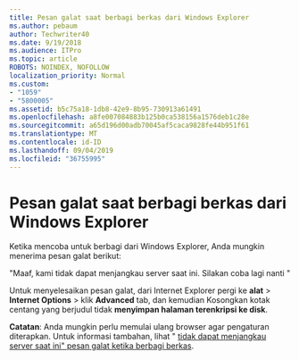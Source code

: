 ```yaml
---
title: Pesan galat saat berbagi berkas dari Windows Explorer
ms.author: pebaum
author: Techwriter40
ms.date: 9/19/2018
ms.audience: ITPro
ms.topic: article
ROBOTS: NOINDEX, NOFOLLOW
localization_priority: Normal
ms.custom:
- "1059"
- "5800005"
ms.assetid: b5c75a18-1db8-42e9-8b95-730913a61491
ms.openlocfilehash: a8fe007084883b125b0ca538156a1576deb1c28e
ms.sourcegitcommit: a65d196d00adb70045af5caca9828fe44b951f61
ms.translationtype: MT
ms.contentlocale: id-ID
ms.lasthandoff: 09/04/2019
ms.locfileid: "36755995"
---
```

# <a name="error-message-when-sharing-files-from-windows-explorer"></a>Pesan galat saat berbagi berkas dari Windows Explorer

Ketika mencoba untuk berbagi dari Windows Explorer, Anda mungkin menerima pesan galat berikut:
  
"Maaf, kami tidak dapat menjangkau server saat ini. Silakan coba lagi nanti "
  
Untuk menyelesaikan pesan galat, dari Internet Explorer pergi ke **alat** \> **Internet Options** \> klik **Advanced** tab, dan kemudian Kosongkan kotak centang yang berjudul tidak **menyimpan halaman terenkripsi ke disk**.
  
 **Catatan**: Anda mungkin perlu memulai ulang browser agar pengaturan diterapkan. Untuk informasi tambahan, lihat " [tidak dapat menjangkau server saat ini" pesan galat ketika berbagi berkas](https://go.microsoft.com/fwlink/?linkid=2022914).
  